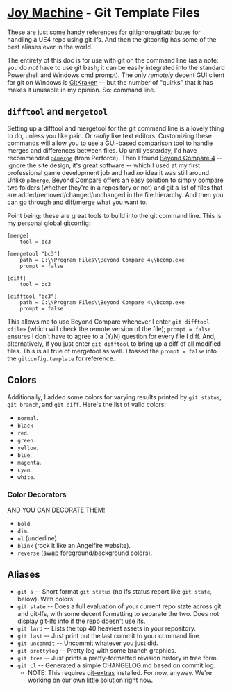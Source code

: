 # [Joy Machine](http://joy-machine.com/) - Git Template Files
These are just some handy references for gitignore/gitattributes for handling a UE4 repo using git-lfs. And then the gitconfig has some of the best aliases ever in the world.

The entirety of this doc is for use with git on the command line (as a note: you do *not* have to use git bash; it can be easily integrated into the standard Powershell and Windows cmd prompt). The only *remotely* decent GUI client for git on Windows is [GitKraken](https://www.gitkraken.com) -- but the number of "quirks" that it has makes it unusable in my opinion. So: command line.

## `difftool` and `mergetool`
Setting up a difftool and mergetool for the git command line is a lovely thing to do, unless you like pain. Or *really* like text editors. Customizing these commands will allow you to use a GUI-based comparison tool to handle merges and differences between files. Up until yesterday, I'd have recommended [`p4merge`](https://www.perforce.com/product/components/perforce-visual-merge-and-diff-tools) (from Perforce). Then I found [Beyond Compare 4](https://www.scootersoftware.com/) -- ignore the site design, it's great software -- which I used at my first professional game development job and had *no* idea it was still around. Unlike `p4merge`, Beyond Compare offers an easy solution to simply compare two folders (whether they're in a repository or not) and git a list of files that are added/removed/changed/unchanged in the file hierarchy. And then you can go through and diff/merge what you want to.

Point being: these are great tools to build into the git command line. This is my personal global gitconfig:

```
[merge]
	tool = bc3

[mergetool "bc3"]
	path = C:\\Program Files\\Beyond Compare 4\\bcomp.exe
	prompt = false

[diff]
	tool = bc3

[difftool "bc3"]
	path = C:\\Program Files\\Beyond Compare 4\\bcomp.exe
	prompt = false
```

This allows me to use Beyond Compare whenever I enter `git difftool <file>` (which will check the remote version of the file); `prompt = false` ensures I don't have to agree to a (Y/N) question for every file I diff. And, alternatively, if you just enter `git difftool` to bring up a diff of all modified files. This is all true of mergetool as well. I tossed the `prompt = false` into the `gitconfig.template` for reference. 

## Colors
Additionally, I added some colors for varying results printed by `git status`, `git branch`, and `git diff`. Here's the list of valid colors:
* `normal`.
* `black`
* `red`.
* `green`.
* `yellow`.
* `blue`.
* `magenta`.
* `cyan`.
* `white`.

### Color Decorators
AND YOU CAN DECORATE THEM!
* `bold`.
* `dim`.
* `ul` (underline).
* `blink` (rock it like an Angelfire website).
* `reverse` (swap foreground/background colors).

## Aliases
* `git s` -- Short format `git status` (no lfs status report like `git state`, below). With colors!
* `git state` -- Does a full evaluation of your current repo state across git and git-lfs, with some decent formatting to separate the two. Does not display git-lfs info if the repo doesn't use lfs.
* `git lard` -- Lists the top 40 heaviest assets in your repository.
* `git last` -- Just print out the last commit to your command line.
* `git uncommit` -- Uncommit whatever you just did.
* `git prettylog` -- Pretty log with some branch graphics.
* `git tree` -- Just prints a pretty-formatted revision history in tree form.
* `git cl` -- Generated a simple CHANGELOG.md based on commit log.
	* NOTE: This requires [git-extras](https://github.com/tj/git-extras) installed. For now, anyway. We're working on our own little solution right now.
